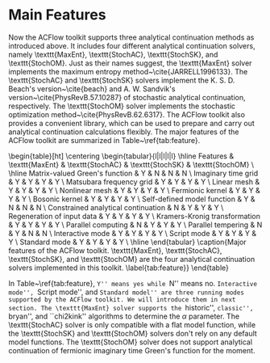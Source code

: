 # Main Features

Now the ACFlow toolkit supports three analytical continuation methods as introduced above. It includes four different analytical continuation solvers, namely \texttt{MaxEnt}, \texttt{StochAC}, \texttt{StochSK}, and \texttt{StochOM}. Just as their names suggest, the \texttt{MaxEnt} solver implements the maximum entropy method~\cite{JARRELL1996133}. The \texttt{StochAC} and \texttt{StochSK} solvers implement the K. S. D. Beach's version~\cite{beach} and A. W. Sandvik's version~\cite{PhysRevB.57.10287} of stochastic analytical continuation, respectively. The \texttt{StochOM} solver implements the stochastic optimization method~\cite{PhysRevB.62.6317}. The ACFlow toolkit also provides a convenient library, which can be used to prepare and carry out analytical continuation calculations flexibly. The major features of the ACFlow toolkit are summarized in Table~\ref{tab:feature}.

\begin{table}[ht]
\centering
\begin{tabular}{l|l|l|l|l}
\hline
Features & \texttt{MaxEnt} & \texttt{StochAC} & \texttt{StochSK} & \texttt{StochOM} \\
\hline
Matrix-valued Green's function & Y & N & N & N \\
Imaginary time grid            & Y & Y & Y & Y \\
Matsubara frequency grid       & Y & Y & Y & Y \\
Linear mesh                    & Y & Y & Y & Y \\
Nonlinear mesh                 & Y & Y & Y & Y \\
Fermionic kernel               & Y & Y & Y & Y \\
Bosonic kernel                 & Y & Y & Y & Y \\
Self-defined model function    & Y & N & N & N \\
Constrained analytical continuation & N & Y & Y & Y \\
Regeneration of input data     & Y & Y & Y & Y \\
Kramers-Kronig transformation  & Y & Y & Y & Y \\
Parallel computing             & N & Y & Y & Y \\
Parallel tempering             & N & Y & N & N \\
Interactive mode               & Y & Y & Y & Y \\
Script mode                    & Y & Y & Y & Y \\
Standard mode                  & Y & Y & Y & Y \\
\hline
\end{tabular}
\caption{Major features of the ACFlow toolkit. \texttt{MaxEnt}, \texttt{StochAC}, \texttt{StochSK}, and \texttt{StochOM} are the four analytical continuation solvers implemented in this toolkit. \label{tab:feature}}
\end{table}

In Table~\ref{tab:feature}, ``Y'' means yes while ``N'' means no. ``Interactive mode'', ``Script mode'', and ``Standard model'' are three running modes supported by the ACFlow toolkit. We will introduce them in next section. The \texttt{MaxEnt} solver supports the ``historic'', ``classic'', ``bryan'', and ``chi2kink'' algorithms to determine the $\alpha$ parameter. The \texttt{StochAC} solver is only compatible with a flat model function, while the \texttt{StochSK} and \texttt{StochOM} solvers don't rely on any default model functions. The \texttt{StochOM} solver does not support analytical continuation of fermionic imaginary time Green's function for the moment. 